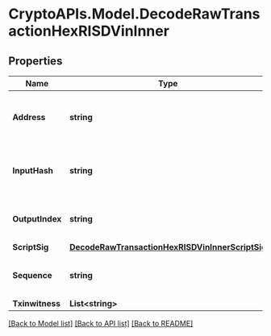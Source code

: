 # CryptoAPIs.Model.DecodeRawTransactionHexRISDVinInner

## Properties

Name | Type | Description | Notes
------------ | ------------- | ------------- | -------------
**Address** | **string** | Represents the address which send/receive the amount | [optional] 
**InputHash** | **string** | Represents the transaction inputs&#39; indentifier. | [optional] 
**OutputIndex** | **string** | Defines the output index of a transaction. | [optional] 
**ScriptSig** | [**DecodeRawTransactionHexRISDVinInnerScriptSig**](DecodeRawTransactionHexRISDVinInnerScriptSig.md) |  | 
**Sequence** | **string** | Represents the script sequence number. | [optional] 
**Txinwitness** | **List&lt;string&gt;** |  | [optional] 

[[Back to Model list]](../README.md#documentation-for-models) [[Back to API list]](../README.md#documentation-for-api-endpoints) [[Back to README]](../README.md)

